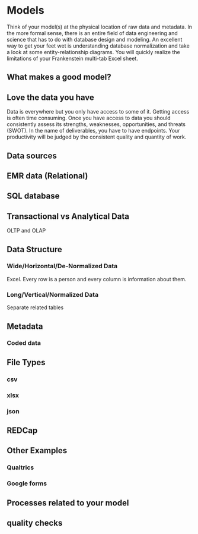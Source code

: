 # Models

Think of your model(s) at the physical location of raw data and metadata. In the more formal sense, there is an entire field of data engineering and science that has to do with database design and modeling. An excellent way to get your feet wet is understanding database normalization and take a look at some entity-relationship diagrams. You will quickly realize the limitations of your Frankenstein multi-tab Excel sheet.

## What makes a good model?

## Love the data you have

Data is everywhere but you only have access to some of it. Getting access is often time consuming. Once you have access to data you should consistently assess its strengths, weaknesses, opportunities, and threats (SWOT). In the name of deliverables, you have to have endpoints. Your productivity will be judged by the consistent quality and quantity of work.

## Data sources

## EMR data (Relational)

## SQL database

## Transactional vs Analytical Data

OLTP and OLAP

## Data Structure

### Wide/Horizontal/De-Normalized Data

Excel. Every row is a person and every column is information about them.

### Long/Vertical/Normalized Data

Separate related tables

## Metadata

### Coded data

## File Types

### csv

### xlsx

### json

## REDCap

## Other Examples 

### Qualtrics

### Google forms

## Processes related to your model

## quality checks


